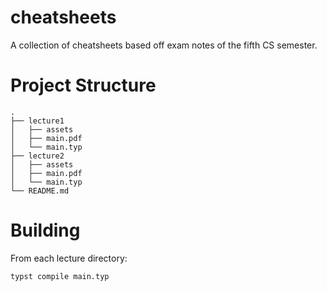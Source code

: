 # cheatsheets

A collection of cheatsheets based off exam notes of the fifth CS semester.

# Project Structure

```
.
├── lecture1
│   ├── assets
│   ├── main.pdf
│   └── main.typ
├── lecture2
│   ├── assets
│   ├── main.pdf
│   └── main.typ
└── README.md
```

# Building
From each lecture directory:
```sh
typst compile main.typ
```
